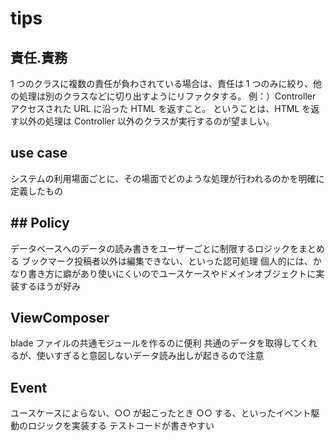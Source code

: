 # tips
## 責任.責務
1 つのクラスに複数の責任が負わされている場合は、責任は 1 つのみに絞り、他の処理は別のクラスなどに切り出すようにリファクタする。
例：）Controller  
アクセスされた URL に沿った HTML を返すこと。 
ということは、HTML を返す以外の処理は Controller 以外のクラスが実行するのが望ましい。

## use case
システムの利用場面ごとに、その場面でどのような処理が行われるのかを明確に定義したもの

## ## Policy
データベースへのデータの読み書きをユーザーごとに制限するロジックをまとめる
ブックマーク投稿者以外は編集できない、といった認可処理
個人的には、かなり書き方に癖があり使いにくいのでユースケースやドメインオブジェクトに実装するほうが好み
## ViewComposer
blade ファイルの共通モジュールを作るのに便利
共通のデータを取得してくれるが、使いすぎると意図しないデータ読み出しが起きるので注意
## Event
ユースケースによらない、○○ が起こったとき ○○ する、といったイベント駆動のロジックを実装する
テストコードが書きやすい

